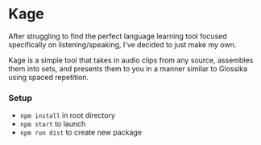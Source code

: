 # Kage

After struggling to find the perfect language learning tool focused specifically on listening/speaking, I've decided to just make my own.

Kage is a simple tool that takes in audio clips from any source, assembles them into sets, and presents them to you in a manner similar to Glossika using spaced repetition.

### Setup
* `npm install` in root directory
* `npm start` to launch
* `npm run dist` to create new package